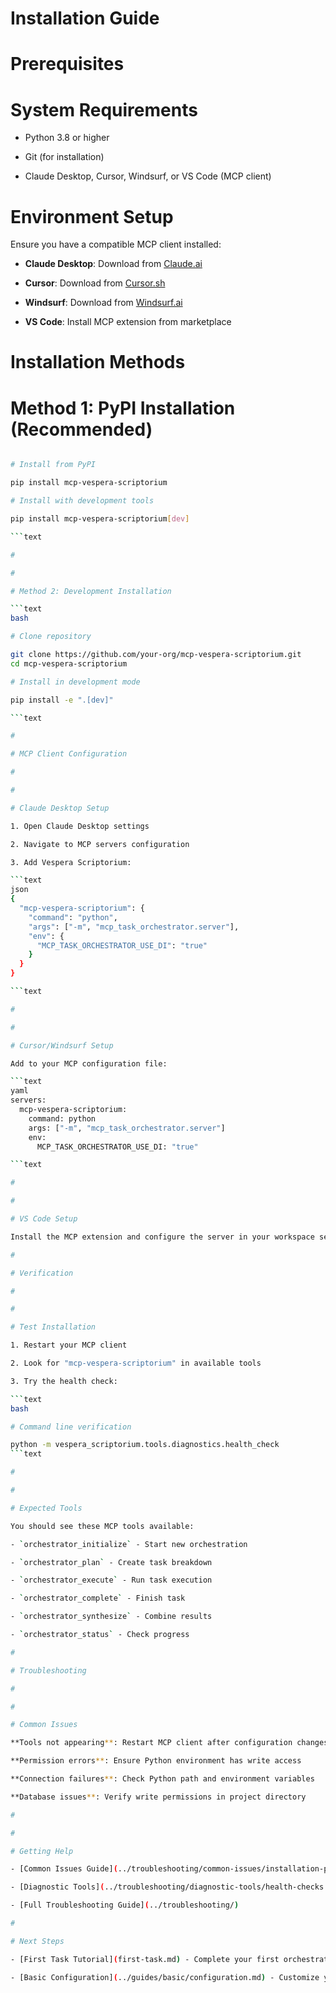 

# Installation Guide

#

# Prerequisites

#

#

# System Requirements

- Python 3.8 or higher

- Git (for installation)

- Claude Desktop, Cursor, Windsurf, or VS Code (MCP client)

#

#

# Environment Setup

Ensure you have a compatible MCP client installed:

- **Claude Desktop**: Download from [Claude.ai](https://claude.ai/download)

- **Cursor**: Download from [Cursor.sh](https://cursor.sh)

- **Windsurf**: Download from [Windsurf.ai](https://windsurf.ai)

- **VS Code**: Install MCP extension from marketplace

#

# Installation Methods

#

#

# Method 1: PyPI Installation (Recommended)

```bash

# Install from PyPI

pip install mcp-vespera-scriptorium

# Install with development tools

pip install mcp-vespera-scriptorium[dev]

```text

#

#

# Method 2: Development Installation

```text
bash

# Clone repository

git clone https://github.com/your-org/mcp-vespera-scriptorium.git
cd mcp-vespera-scriptorium

# Install in development mode

pip install -e ".[dev]"

```text

#

# MCP Client Configuration

#

#

# Claude Desktop Setup

1. Open Claude Desktop settings

2. Navigate to MCP servers configuration

3. Add Vespera Scriptorium:

```text
json
{
  "mcp-vespera-scriptorium": {
    "command": "python",
    "args": ["-m", "mcp_task_orchestrator.server"],
    "env": {
      "MCP_TASK_ORCHESTRATOR_USE_DI": "true"
    }
  }
}

```text

#

#

# Cursor/Windsurf Setup

Add to your MCP configuration file:

```text
yaml
servers:
  mcp-vespera-scriptorium:
    command: python
    args: ["-m", "mcp_task_orchestrator.server"]
    env:
      MCP_TASK_ORCHESTRATOR_USE_DI: "true"

```text

#

#

# VS Code Setup

Install the MCP extension and configure the server in your workspace settings.

#

# Verification

#

#

# Test Installation

1. Restart your MCP client

2. Look for "mcp-vespera-scriptorium" in available tools

3. Try the health check:

```text
bash

# Command line verification

python -m vespera_scriptorium.tools.diagnostics.health_check
```text

#

#

# Expected Tools

You should see these MCP tools available:

- `orchestrator_initialize` - Start new orchestration

- `orchestrator_plan` - Create task breakdown

- `orchestrator_execute` - Run task execution

- `orchestrator_complete` - Finish task

- `orchestrator_synthesize` - Combine results

- `orchestrator_status` - Check progress

#

# Troubleshooting

#

#

# Common Issues

**Tools not appearing**: Restart MCP client after configuration changes

**Permission errors**: Ensure Python environment has write access

**Connection failures**: Check Python path and environment variables

**Database issues**: Verify write permissions in project directory

#

#

# Getting Help

- [Common Issues Guide](../troubleshooting/common-issues/installation-problems.md)

- [Diagnostic Tools](../troubleshooting/diagnostic-tools/health-checks.md)

- [Full Troubleshooting Guide](../troubleshooting/)

#

# Next Steps

- [First Task Tutorial](first-task.md) - Complete your first orchestration

- [Basic Configuration](../guides/basic/configuration.md) - Customize your setup
